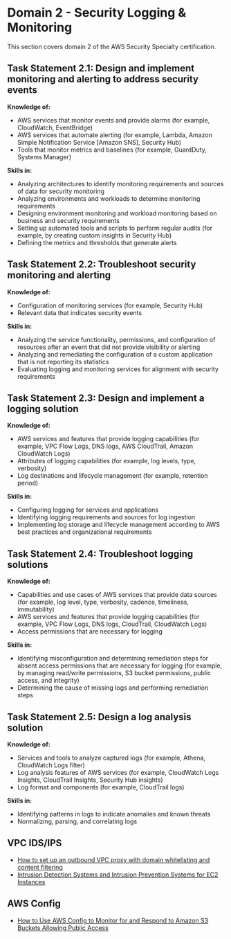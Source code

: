 # Domain 2 - Security Logging & Monitoring

This section covers domain 2 of the AWS Security Specialty certification.

## Task Statement 2.1: Design and implement monitoring and alerting to address security events

**Knowledge of:**

- AWS services that monitor events and provide alarms (for example, CloudWatch, EventBridge)
- AWS services that automate alerting (for example, Lambda, Amazon Simple Notification Service [Amazon SNS], Security Hub)
- Tools that monitor metrics and baselines (for example, GuardDuty, Systems Manager)

**Skills in:**

- Analyzing architectures to identify monitoring requirements and sources of data for security monitoring
- Analyzing environments and workloads to determine monitoring requirements
- Designing environment monitoring and workload monitoring based on business and security requirements
- Setting up automated tools and scripts to perform regular audits (for example, by creating custom insights in Security Hub)
- Defining the metrics and thresholds that generate alerts

## Task Statement 2.2: Troubleshoot security monitoring and alerting

**Knowledge of:**

- Configuration of monitoring services (for example, Security Hub)
- Relevant data that indicates security events

**Skills in:**

- Analyzing the service functionality, permissions, and configuration of resources after an event that did not provide visibility or alerting
- Analyzing and remediating the configuration of a custom application that is not reporting its statistics
- Evaluating logging and monitoring services for alignment with security requirements

## Task Statement 2.3: Design and implement a logging solution

**Knowledge of:**

- AWS services and features that provide logging capabilities (for example, VPC Flow Logs, DNS logs, AWS CloudTrail, Amazon CloudWatch Logs)
- Attributes of logging capabilities (for example, log levels, type, verbosity)
- Log destinations and lifecycle management (for example, retention period)

**Skills in:**

- Configuring logging for services and applications
- Identifying logging requirements and sources for log ingestion
- Implementing log storage and lifecycle management according to AWS best practices and organizational requirements

## Task Statement 2.4: Troubleshoot logging solutions

**Knowledge of:**

- Capabilities and use cases of AWS services that provide data sources (for example, log level, type, verbosity, cadence, timeliness, immutability)
- AWS services and features that provide logging capabilities (for example, VPC Flow Logs, DNS logs, CloudTrail, CloudWatch Logs)
- Access permissions that are necessary for logging

**Skills in:**

- Identifying misconfiguration and determining remediation steps for absent access permissions that are necessary for logging (for example, by managing read/write permissions, S3 bucket permissions, public access, and integrity)
- Determining the cause of missing logs and performing remediation steps

## Task Statement 2.5: Design a log analysis solution

**Knowledge of:**

- Services and tools to analyze captured logs (for example, Athena, CloudWatch Logs filter)
- Log analysis features of AWS services (for example, CloudWatch Logs Insights, CloudTrail Insights, Security Hub insights)
- Log format and components (for example, CloudTrail logs)

**Skills in:**

- Identifying patterns in logs to indicate anomalies and known threats
- Normalizing, parsing, and correlating logs

## VPC IDS/IPS

- [How to set up an outbound VPC proxy with domain whitelisting and content filtering](https://aws.amazon.com/blogs/security/how-to-set-up-an-outbound-vpc-proxy-with-domain-whitelisting-and-content-filtering/)
- [Intrusion Detection Systems and Intrusion Prevention Systems for EC2 Instances](https://d1.awsstatic.com/Marketplace/scenarios/security/SEC_01_TSB_Final.pdf)

## AWS Config

- [How to Use AWS Config to Monitor for and Respond to Amazon S3 Buckets Allowing Public Access](https://aws.amazon.com/blogs/security/how-to-use-aws-config-to-monitor-for-and-respond-to-amazon-s3-buckets-allowing-public-access/)
